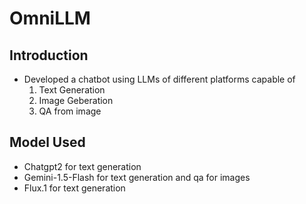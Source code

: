 # OmniLLM
## Introduction
- Developed a chatbot using LLMs of different platforms capable of
  1. Text Generation
  2. Image Geberation
  3. QA from image

## Model Used
- Chatgpt2 for text generation 
- Gemini-1.5-Flash for text generation and qa for images
- Flux.1 for text generation

  
